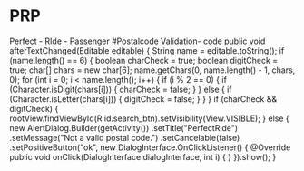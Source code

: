 # PRP
Perfect - RIde - Passenger
#Postalcode Validation- code
public void afterTextChanged(Editable editable) {
            String name = editable.toString();
            if (name.length() == 6) {
                boolean charCheck = true;
                boolean digitCheck = true;
                char[] chars = new char[6];
                name.getChars(0, name.length() - 1, chars, 0);
                for (int i = 0; i < name.length(); i++) {
                    if (i % 2 == 0) {
                        if (Character.isDigit(chars[i])) {
                            charCheck = false;
                        }
                    } else {
                        if (Character.isLetter(chars[i])) {
                            digitCheck = false;
                        }
                    }
                }
                if (charCheck && digitCheck) {
                    rootView.findViewById(R.id.search_btn).setVisibility(View.VISIBLE);
                } else {
                    new AlertDialog.Builder(getActivity())
                            .setTitle("PerfectRide")
                            .setMessage("Not a valid postal code.")
                            .setCancelable(false)
                            .setPositiveButton("ok", new DialogInterface.OnClickListener() {
                                @Override
                                public void onClick(DialogInterface dialogInterface, int i) {
                                }
                            }).show();
                }
